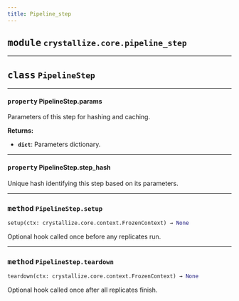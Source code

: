 ```yaml
---
title: Pipeline_step
---
```



## <kbd>module</kbd> `crystallize.core.pipeline_step`





---


## <kbd>class</kbd> `PipelineStep`





---

#### <kbd>property</kbd> PipelineStep.params

Parameters of this step for hashing and caching. 



**Returns:**
 
 - <b>`dict`</b>:  Parameters dictionary. 

---

#### <kbd>property</kbd> PipelineStep.step_hash

Unique hash identifying this step based on its parameters. 



---

### <kbd>method</kbd> `PipelineStep.setup`

```python
setup(ctx: crystallize.core.context.FrozenContext) → None
```

Optional hook called once before any replicates run. 

---

### <kbd>method</kbd> `PipelineStep.teardown`

```python
teardown(ctx: crystallize.core.context.FrozenContext) → None
```

Optional hook called once after all replicates finish. 



